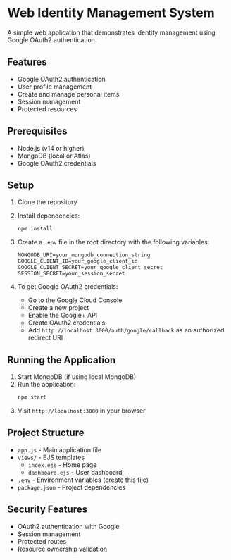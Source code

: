 # Web Identity Management System

A simple web application that demonstrates identity management using Google OAuth2 authentication.

## Features

- Google OAuth2 authentication
- User profile management
- Create and manage personal items
- Session management
- Protected resources

## Prerequisites

- Node.js (v14 or higher)
- MongoDB (local or Atlas)
- Google OAuth2 credentials

## Setup

1. Clone the repository
2. Install dependencies:
   ```bash
   npm install
   ```
3. Create a `.env` file in the root directory with the following variables:
   ```
   MONGODB_URI=your_mongodb_connection_string
   GOOGLE_CLIENT_ID=your_google_client_id
   GOOGLE_CLIENT_SECRET=your_google_client_secret
   SESSION_SECRET=your_session_secret
   ```

4. To get Google OAuth2 credentials:
   - Go to the Google Cloud Console
   - Create a new project
   - Enable the Google+ API
   - Create OAuth2 credentials
   - Add `http://localhost:3000/auth/google/callback` as an authorized redirect URI

## Running the Application

1. Start MongoDB (if using local MongoDB)
2. Run the application:
   ```bash
   npm start
   ```
3. Visit `http://localhost:3000` in your browser

## Project Structure

- `app.js` - Main application file
- `views/` - EJS templates
  - `index.ejs` - Home page
  - `dashboard.ejs` - User dashboard
- `.env` - Environment variables (create this file)
- `package.json` - Project dependencies

## Security Features

- OAuth2 authentication with Google
- Session management
- Protected routes
- Resource ownership validation 